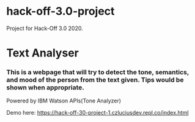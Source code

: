 # hack-off-3.0-project
Project for Hack-Off 3.0 2020.
# Text Analyser
### This is a webpage that will try to detect the tone, semantics, and mood of the person from the text given. Tips would be shown when appropriate.

Powered by IBM Watson APIs(Tone Analyzer)

Demo here:
https://hack-off-30-project-1.czluciusdev.repl.co/index.html
